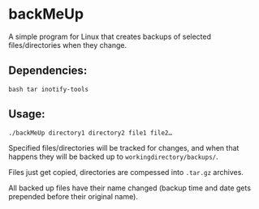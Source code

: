 # backMeUp
A simple program for Linux that creates backups of selected files/directories when they change.

## Dependencies:
`bash tar inotify-tools`

## Usage:
`./backMeUp directory1 directory2 file1 file2…`

Specified files/directories will be tracked for changes, and when that happens they will be backed up to `workingdirectory/backups/`.

Files just get copied, directories are compessed into `.tar.gz` archives.

All backed up files have their name changed (backup time and date gets prepended before their original name).
